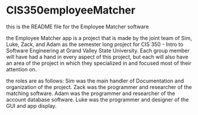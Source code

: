 # CIS350employeeMatcher
this is the README file  for the Employee Matcher software

the Employee Matcher app is a project that is made by the joint team of
Sim, Luke, Zack, and Adam as the semester long project for
CIS 350 - Intro to Software Engineering at Grand Valley State University.
Each group member will have had a hand in every aspect of this project,
but each will also have an area of the project in which they specialized
in and focused most of their attention on.

the roles are as follows:
Sim was the main handler of Documentation and organization of the project.
Zack was the programmer and researcher of the matching software.
Adam was the programmer and researcher of the account database software.
Luke was the programmer and designer of the GUI and app display.
